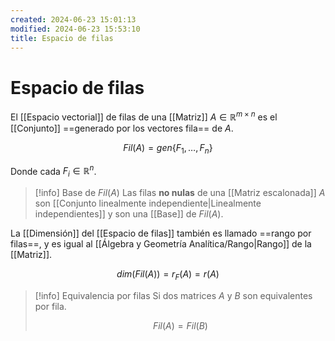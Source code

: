 ```yaml
---
created: 2024-06-23 15:01:13
modified: 2024-06-23 15:53:10
title: Espacio de filas
---
```


# Espacio de filas

El [[Espacio vectorial]] de filas de una [[Matriz]] $A \in \mathbb{R}^{m \times n}$ es el [[Conjunto]] ==generado por los vectores fila== de $A$.

$$
Fil(A) = gen\{F_1, \dots, F_n\}
$$

Donde cada $F_i \in \mathbb{R}^n$.

> [!info] Base de $Fil(A)$
> Las filas **no nulas** de una [[Matriz escalonada]] $A$ son [[Conjunto linealmente independiente|Linealmente independientes]] y son una [[Base]] de $Fil(A)$.

La [[Dimensión]] del [[Espacio de filas]] también es llamado ==rango por filas==, y es igual al [[Álgebra y Geometría Analítica/Rango|Rango]] de la [[Matriz]].

$$
dim(Fil(A)) = r_F(A) = r(A)
$$

> [!info] Equivalencia por filas
> Si dos matrices $A$ y $B$ son equivalentes por fila.
>
> $$
> Fil(A) = Fil(B)
> $$
